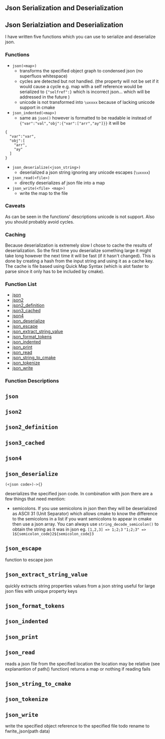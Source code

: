 ## Json Serialization and Deserialization


## <a name="json"></a>Json Serialziation and Deserialization

I have written five functions which you can use to serialize and deserialize json.  

### Functions

* `json(<map>)` 
    - transforms the specified object graph to condensed json (no superfluos whitespace)
    - cycles are detected but not handled. (the property will not be set if it would cause a cycle e.g. map with a self reference would be serialized to `{"selfref":}` which is incorrect json... which will be addressed in the future )  
    - unicode is not transformed into `\uxxxx` because of lacking unicode support in cmake
* `json_indented(<map>)` 
    - same as `json()` however is formatted to be readable ie instead of `{"var":"val","obj":{"var":["arr","ay"]}}` it will be 
```
{
  "var":"var",
  "obj":[
    "arr",
    "ay"
  ]
}
```
* `json_deserialize(<json_string>)`
  - deserialized a json string ignoring any unicode escapes (`\uxxxx`)
* `json_read(<file>)`
  - directly deserializes af json file into a map
* `json_write(<file> <map>)`
  - write the map to the file

### Caveats
As can be seen in the functions' descriptions unicode is not support. Also you should probably avoid cycles.  

### Caching
Because deserialization is extremely slow I chose to cache the results of deserialization. So the first time you deserialize something large it might take long however the next time it will be fast (if it hasn't changed).
This is done by creating a hash from the input string and using it as a cache key. The cache is file based using Quick Map Syntax (which is alot faster to parse since it only has to be included by cmake).  



### Function List


* [json](#json)
* [json2](#json2)
* [json2_definition](#json2_definition)
* [json3_cached](#json3_cached)
* [json4](#json4)
* [json_deserialize](#json_deserialize)
* [json_escape](#json_escape)
* [json_extract_string_value](#json_extract_string_value)
* [json_format_tokens](#json_format_tokens)
* [json_indented](#json_indented)
* [json_print](#json_print)
* [json_read](#json_read)
* [json_string_to_cmake](#json_string_to_cmake)
* [json_tokenize](#json_tokenize)
* [json_write](#json_write)

### Function Descriptions

## <a name="json"></a> `json`





## <a name="json2"></a> `json2`





## <a name="json2_definition"></a> `json2_definition`





## <a name="json3_cached"></a> `json3_cached`





## <a name="json4"></a> `json4`





## <a name="json_deserialize"></a> `json_deserialize`

 `(<json code>)->{}`

 deserializes the specified json code. In combination with json there are a few things
 that need mention:
 * semicolons.  If you use semicolons in json then they will be deserialized as
   ASCII 31 (Unit Separator) which allows cmake to know the difference to the semicolons in a list
   if you want semicolons to appear in cmake then use a json array. You can always use `string_decode_semicolon()`
   to obtain the string as it was in json
   eg. `[1,2,3] => 1;2;3`  `"1;2;3" => 1${semicolon_code}2${semicolon_code}3`





## <a name="json_escape"></a> `json_escape`

 function to escape json




## <a name="json_extract_string_value"></a> `json_extract_string_value`

 quickly extracts string properties values from a json string
 useful for large json files with unique property keys




## <a name="json_format_tokens"></a> `json_format_tokens`





## <a name="json_indented"></a> `json_indented`





## <a name="json_print"></a> `json_print`





## <a name="json_read"></a> `json_read`

 reads a json file from the specified location
 the location may be relative (see explanantion of path() function)
 returns a map or nothing if reading fails




## <a name="json_string_to_cmake"></a> `json_string_to_cmake`





## <a name="json_tokenize"></a> `json_tokenize`





## <a name="json_write"></a> `json_write`

 write the specified object reference to the specified file
 todo rename to fwrite_json(path data)






